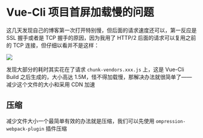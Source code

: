 # Vue-Cli 项目首屏加载慢的问题

这几天发现自己的博客第一次打开特别慢，但后面的请求速度还可以，第一反应是 SSL 握手或者是 TCP 握手的原因，因为我用了 HTTP/2 后面的请求可以复用之前的 TCP 连接，但仔细以看并不是这样：

![](https://cdn.jsdelivr.net/gh/520MianXiangDuiXiang520/cdn@master/img/1610631906632-1610631906619.png)

发现大部分的耗时其实花在了请求 `chunk-vendors.xxx.js` 上，这是 Vue-Cli Build 之后生成的，大小高达 1.5M，怪不得加载慢，那解决办法就很简单了——减少这个文件的大小和采用 CDN 加速

## 压缩

减少文件大小一个最简单有效的办法就是压缩，我们可以先使用 `ompression-webpack-plugin` 插件压缩



